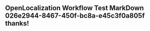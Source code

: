 <properties
ms.topic="hero-topic"
ms.test1="hero-topic"
ms.test2="test"/>

## OpenLocalization Workflow Test MarkDown 026e2944-8467-450f-bc8a-e45c3f0a805f thanks!
